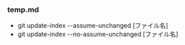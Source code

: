 ### temp.md
* git update-index --assume-unchanged [ファイル名]
* git update-index --no-assume-unchanged [ファイル名]